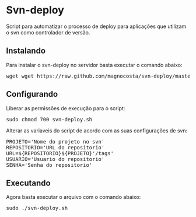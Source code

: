 <h1>Svn-deploy</h1>

Script para automatizar o processo de deploy para aplicações que utilizam o svn como controlador de versão.

<h2>Instalando</h2>

Para instalar o svn-deploy no servidor basta executar o comando abaixo:
<pre>
wget wget https://raw.github.com/magnocosta/svn-deploy/master/svn-deploy.sh
</pre>

<h2>Configurando</h2>
Liberar as permissões de execução para o script:
<pre>
sudo chmod 700 svn-deploy.sh
</pre>

Alterar as variaveis do script de acordo com as suas configurações de svn:
<pre>
PROJETO='Nome do projeto no svn'
REPOSITORIO='URL do repositorio'
URL=${REPOSITORIO}${PROJETO}'/tags'
USUARIO='Usuario do repositorio'
SENHA='Senha do repositorio'
</pre>

<h2>Executando</h2>
Agora basta executar o arquivo com o comando abaixo:
<pre>
sudo ./svn-deploy.sh
</pre>
